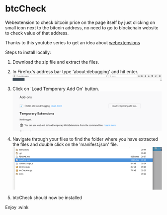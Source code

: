 # btcCheck

Webextension to check bitcoin price on the page itself by just clicking on small icon next to the bitcoin address,
no need to go to blockchain website to check value of that address.

Thanks to this youtube series to get an idea about [webextensions](https://www.youtube.com/watch?v=WrEgBDg56sM&list=PLI08QU9qtPEJiBs7rVOT4FvXJlisDgTlS)


Steps to install locally:

1. Download the zip file and extract the files.
2. In Firefox's address bar type 'about:debugging' and hit enter.
![Step 1](./instructions/step1.png)

3. Click on 'Load Temporary Add On' button.
![Step 2](./instructions/step2.png)

4. Navigate through your files to find the folder where you have extracted the files and double click on the 'manifest.json' file.
![Step 3](./instructions/step3.png)

5. btcCheck should now be installed

Enjoy :wink
